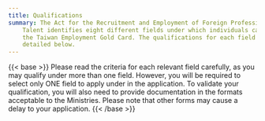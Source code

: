 ```yaml
---
title: Qualifications
summary: The Act for the Recruitment and Employment of Foreign Professional
    Talent identifies eight different fields under which individuals can apply for
    the Taiwan Employment Gold Card. The qualifications for each field are
    detailed below.
---
```


{{< base >}}
Please read the criteria for each relevant field carefully, as you may qualify under more than one field. However, you will be required to select only ONE field to apply under in the application. To validate your qualification, you will also need to provide documentation in the formats acceptable to the Ministries. Please note that other forms may cause a delay to your application.
{{< /base >}}
